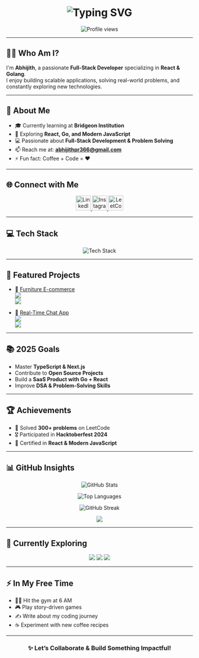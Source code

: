 <h1 align="center">
  <img src="https://readme-typing-svg.demolab.com?font=Fira+Code&weight=500&size=30&pause=1000&color=58A6FF&center=true&vCenter=true&width=500&lines=Hi+%F0%9F%91%8B%2C+I'm+Abhijith+PR" alt="Typing SVG" />
</h1>

<p align="center">
  <img src="https://komarev.com/ghpvc/?username=abhijith232373&label=Profile+views&color=58A6FF&style=flat-square" alt="Profile views" />
</p>

---

## 👨‍💻 Who Am I?
I'm **Abhijith**, a passionate **Full-Stack Developer** specializing in **React & Golang**.  
I enjoy building scalable applications, solving real-world problems, and constantly exploring new technologies.  

---

## 🚀 About Me  

- 🎓 Currently learning at **Bridgeon Institution**  
- 🌱 Exploring **React, Go, and Modern JavaScript**  
- 💻 Passionate about **Full-Stack Development & Problem Solving**  
- 📫 Reach me at: **abhijithpr366@gmail.com**  
- ⚡ Fun fact: Coffee + Code = ❤️  

---

## 🌐 Connect with Me  

<p align="center">
  <a href="https://linkedin.com/in/abhijith-p-r--" target="_blank">
    <img src="https://skillicons.dev/icons?i=linkedin" height="40" alt="LinkedIn" />
  </a>
  <a href="https://instagram.com/_.abhi_jith_._" target="_blank">
    <img src="https://skillicons.dev/icons?i=instagram" height="40" alt="Instagram" />
  </a>
  <a href="https://www.leetcode.com/abhijith_pr" target="_blank">
    <img src="https://cdn.jsdelivr.net/gh/devicons/devicon/icons/leetcode/leetcode-original.svg" height="40" alt="LeetCode" />
  </a>
</p>

---

## 💻 Tech Stack  

<p align="center">
  <img src="https://skillicons.dev/icons?i=html,css,js,react,go,ts,nextjs,cpp,c,git,arduino" alt="Tech Stack" />
</p>

---

## 🚀 Featured Projects  

- 🛒 [Furniture E-commerce](https://github.com/abhijith232373/furniture-app)  
  <img src="https://img.shields.io/badge/-React-blue?logo=react&logoColor=white" />  
  <img src="https://img.shields.io/badge/-TailwindCSS-38B2AC?logo=tailwind-css&logoColor=white" />  

- 💬 [Real-Time Chat App](https://github.com/abhijith232373/chat-app)  
  <img src="https://img.shields.io/badge/-Golang-00ADD8?logo=go&logoColor=white" />  
  <img src="https://img.shields.io/badge/-WebSocket-orange?logo=websocket&logoColor=white" />  

---

## 📚 2025 Goals  

- Master **TypeScript & Next.js**  
- Contribute to **Open Source Projects**  
- Build a **SaaS Product with Go + React**  
- Improve **DSA & Problem-Solving Skills**  

---

## 🏆 Achievements  

- 🥇 Solved **300+ problems** on LeetCode  
- 🎖️ Participated in **Hacktoberfest 2024**  
- 📜 Certified in **React & Modern JavaScript**  

---

## 📊 GitHub Insights  

<p align="center">
  <img src="https://github-readme-stats.vercel.app/api?username=abhijith232373&show_icons=true&theme=github_dark&hide_border=true" alt="GitHub Stats" />
</p>

<p align="center">
  <img src="https://github-readme-stats.vercel.app/api/top-langs/?username=abhijith232373&layout=compact&theme=github_dark&hide_border=true" alt="Top Languages" />
</p>

<p align="center">
  <img src="https://github-readme-streak-stats.herokuapp.com?user=abhijith232373&theme=github-dark-blue&hide_border=true" alt="GitHub Streak" />
</p>

<p align="center">
  <img src="https://github-readme-activity-graph.vercel.app/graph?username=abhijith232373&theme=github-dark&hide_border=true" />
</p>

---

## 🧠 Currently Exploring  

<p align="center">
  <img src="https://img.shields.io/badge/Learning-React-blue?style=for-the-badge&logo=react&logoColor=white" />
  <img src="https://img.shields.io/badge/Focus-Fullstack-yellow?style=for-the-badge&logo=javascript&logoColor=black" />
  <img src="https://img.shields.io/badge/Exploring-Golang-00ADD8?style=for-the-badge&logo=go&logoColor=white" />
</p>

---

## ⚡ In My Free Time  

- 🏋️‍♂️ Hit the gym at 6 AM  
- 🎮 Play story-driven games  
- ✍️ Write about my coding journey  
- ☕ Experiment with new coffee recipes  

---

<h3 align="center">✨ Let’s Collaborate & Build Something Impactful!</h3>
